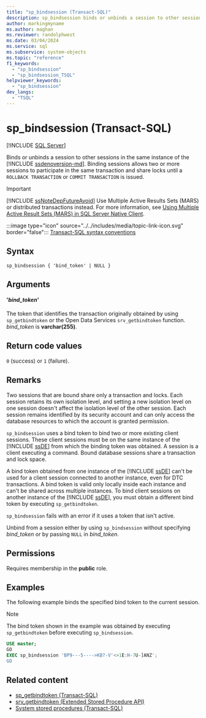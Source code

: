 ```yaml
---
title: "sp_bindsession (Transact-SQL)"
description: sp_bindsession binds or unbinds a session to other sessions in the same instance of the SQL Server Database Engine.
author: markingmyname
ms.author: maghan
ms.reviewer: randolphwest
ms.date: 03/04/2024
ms.service: sql
ms.subservice: system-objects
ms.topic: "reference"
f1_keywords:
  - "sp_bindsession"
  - "sp_bindsession_TSQL"
helpviewer_keywords:
  - "sp_bindsession"
dev_langs:
  - "TSQL"
---
```

# sp_bindsession (Transact-SQL)

[!INCLUDE [SQL Server](../../includes/applies-to-version/sqlserver.md)]

Binds or unbinds a session to other sessions in the same instance of the [!INCLUDE [ssdenoversion-md](../../includes/ssdenoversion-md.md)]. Binding sessions allows two or more sessions to participate in the same transaction and share locks until a `ROLLBACK TRANSACTION` or `COMMIT TRANSACTION` is issued.

> [!IMPORTANT]  
> [!INCLUDE [ssNoteDepFutureAvoid](../../includes/ssnotedepfutureavoid-md.md)] Use Multiple Active Results Sets (MARS) or distributed transactions instead. For more information, see [Using Multiple Active Result Sets (MARS) in SQL Server Native Client](../native-client/features/using-multiple-active-result-sets-mars.md).

:::image type="icon" source="../../includes/media/topic-link-icon.svg" border="false"::: [Transact-SQL syntax conventions](../../t-sql/language-elements/transact-sql-syntax-conventions-transact-sql.md)

## Syntax

```syntaxsql
sp_bindsession { 'bind_token' | NULL }
```

## Arguments

#### '*bind_token*'

The token that identifies the transaction originally obtained by using `sp_getbindtoken` or the Open Data Services `srv_getbindtoken` function. *bind_token* is **varchar(255)**.

## Return code values

`0` (success) or `1` (failure).

## Remarks

Two sessions that are bound share only a transaction and locks. Each session retains its own isolation level, and setting a new isolation level on one session doesn't affect the isolation level of the other session. Each session remains identified by its security account and can only access the database resources to which the account is granted permission.

`sp_bindsession` uses a bind token to bind two or more existing client sessions. These client sessions must be on the same instance of the [!INCLUDE [ssDE](../../includes/ssde-md.md)] from which the binding token was obtained. A session is a client executing a command. Bound database sessions share a transaction and lock space.

A bind token obtained from one instance of the [!INCLUDE [ssDE](../../includes/ssde-md.md)] can't be used for a client session connected to another instance, even for DTC transactions. A bind token is valid only locally inside each instance and can't be shared across multiple instances. To bind client sessions on another instance of the [!INCLUDE [ssDE](../../includes/ssde-md.md)], you must obtain a different bind token by executing `sp_getbindtoken`.

`sp_bindsession` fails with an error if it uses a token that isn't active.

Unbind from a session either by using `sp_bindsession` without specifying *bind_token* or by passing `NULL` in *bind_token*.

## Permissions

Requires membership in the **public** role.

## Examples

The following example binds the specified bind token to the current session.

> [!NOTE]  
> The bind token shown in the example was obtained by executing `sp_getbindtoken` before executing `sp_bindsession`.

```sql
USE master;
GO
EXEC sp_bindsession 'BP9---5---->KB?-V'<>1E:H-7U-]ANZ';
GO
```

## Related content

- [sp_getbindtoken (Transact-SQL)](sp-getbindtoken-transact-sql.md)
- [srv_getbindtoken (Extended Stored Procedure API)](../extended-stored-procedures-reference/srv-getbindtoken-extended-stored-procedure-api.md)
- [System stored procedures (Transact-SQL)](system-stored-procedures-transact-sql.md)
